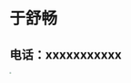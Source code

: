 # 于舒畅

## 电话：xxxxxxxxxxx                                                

<img src="D:\刘昊\a_同学录\于舒畅\1007eebf47ca33ef6e53f19ff5de727.jpg" style="zoom: 19%;" />